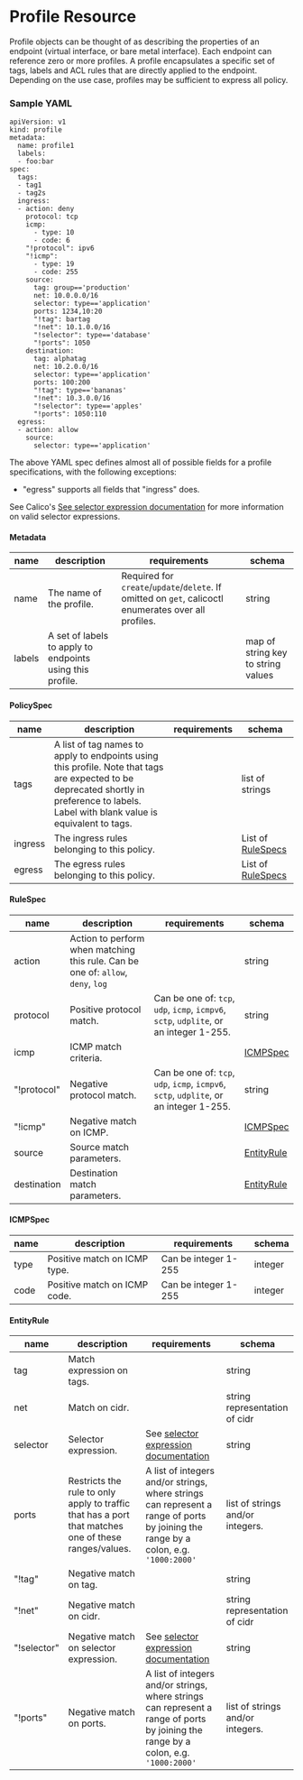 # Profile Resource
Profile objects can be thought of as describing the properties of an endpoint (virtual interface, or bare metal interface).  Each endpoint can reference zero or more profiles.  A profile encapsulates a specific set of tags, labels and ACL rules that are directly applied to the endpoint.  Depending on the use case, profiles may be sufficient to express all policy.

### Sample YAML
```
apiVersion: v1
kind: profile
metadata:
  name: profile1
  labels:
  - foo:bar
spec:
  tags:
  - tag1
  - tag2s
  ingress:
  - action: deny
    protocol: tcp
    icmp:
      - type: 10
      - code: 6
    "!protocol": ipv6
    "!icmp":
      - type: 19
      - code: 255
    source:
      tag: group=='production'
      net: 10.0.0.0/16
      selector: type=='application'
      ports: 1234,10:20
      "!tag": bartag
      "!net": 10.1.0.0/16
      "!selector": type=='database'
      "!ports": 1050
    destination:
      tag: alphatag
      net: 10.2.0.0/16
      selector: type=='application'
      ports: 100:200
      "!tag": type=='bananas'
      "!net": 10.3.0.0/16
      "!selector": type=='apples'
      "!ports": 1050:110
  egress:
  - action: allow
    source:
      selector: type=='application'
```
The above YAML spec defines almost all of possible fields for a profile specifications, with the following exceptions:
- "egress" supports all fields that "ingress" does.

See Calico's [See selector expression documentation](http://docs.projectcalico.org/en/latest/etcd-data-model.html#tiered-security-policy) for more information on valid selector expressions.


#### Metadata
| name   | description  | requirements                  | schema |
|--------|--------------|-------------------------------|--------|
| name   | The name of the profile. | Required for `create`/`update`/`delete`. If omitted on `get`, calicoctl enumerates over all profiles. | string |
| labels | A set of labels to apply to endpoints using this profile. |  | map of string key to string values |

#### PolicySpec
| name     | description                                                          | requirements | schema |
|----------|----------------------------------------------------------------------|--------------|--------|
| tags    | A list of tag names to apply to endpoints using this profile. Note that tags are expected to be deprecated shortly in preference to labels. Label with blank value is equivalent to tags. | | list of strings |
| ingress  | The ingress rules belonging to this policy.                          | | List of [RuleSpecs](#rulespec) |
| egress   | The egress rules belonging to this policy.                           | | List of [RuleSpecs](#rulespec)  |

#### RuleSpec
| name        | description                                | requirements | schema |
|-------------|--------------------------------------------|----------------|--------|
| action      | Action to perform when matching this rule.  Can be one of: `allow`, `deny`, `log` |  | string |
| protocol    | Positive protocol match.  | Can be one of: `tcp`, `udp`, `icmp`, `icmpv6`, `sctp`, `udplite`, or an integer 1-255. | string |
| icmp        | ICMP match criteria.     | | [ICMPSpec](#icmpspec) |
| "!protocol" | Negative protocol match. | Can be one of: `tcp`, `udp`, `icmp`, `icmpv6`, `sctp`, `udplite`, or an integer 1-255. | string |
| "!icmp"     | Negative match on ICMP. | | [ICMPSpec](#icmpspec) |
| source      | Source match parameters. |  | [EntityRule](#entityrule) |
| destination | Destination match parameters. |  | [EntityRule](#entityrule) |

#### ICMPSpec
| name | description                  | requirements         | schema  |
|------|------------------------------|----------------------|---------|
| type | Positive match on ICMP type. | Can be integer 1-255 | integer |
| code | Positive match on ICMP code. | Can be integer 1-255 | integer |

#### EntityRule
| name        | description                                | requirements                  | schema |
|-------------|--------------------------------------------|----------------|--------|
| tag      | Match expression on tags.                   |  | string |
| net    | Match on cidr. |  | string representation of cidr |
| selector    | Selector expression. | See [selector expression documentation](http://docs.projectcalico.org/en/latest/etcd-data-model.html#tiered-security-policy) | string |
| ports | Restricts the rule to only apply to traffic that has a port that matches one of these ranges/values. | A list of integers and/or strings, where strings can represent a range of ports by joining the range by a colon, e.g. `'1000:2000'` | list of strings and/or integers. |
| "!tag" | Negative match on tag. |  | string |
| "!net" | Negative match on cidr. | | string representation of cidr |
| "!selector" | Negative match on selector expression. | See [selector expression documentation](http://docs.projectcalico.org/en/latest/etcd-data-model.html#tiered-security-policy) | string |
| "!ports"      | Negative match on ports. | A list of integers and/or strings, where strings can represent a range of ports by joining the range by a colon, e.g. `'1000:2000'` | list of strings and/or integers. |
